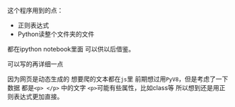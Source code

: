 

这个程序用到的点：

- 正则表达式
- Python读整个文件夹的文件

都在ipython notebook里面
可以供以后借鉴。

可以写的再详细一点

因为网页是动态生成的
想要爬的文本都在`js`里
前期想过用`PyV8`，但是考虑了一下数据
都是`<p> </p>` 中的文字
`<p>`可能有些属性，比如class等
所以想到还是用正则表达式更加直接。



